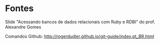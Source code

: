 Fontes
=======

Slide "Acessando bancos de dados relacionais com Ruby e RDBI" do prof. Alexandre Gomes

Comandos Github: http://rogerdudler.github.io/git-guide/index.pt_BR.html
